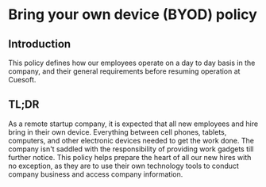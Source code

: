 # Bring your own device (BYOD) policy


## Introduction

This policy defines how our employees operate on a day to day basis in the company, and their general requirements before resuming operation at Cuesoft. 

## TL;DR


As a remote startup company, it is expected that all new employees and hire bring in their own device. Everything between cell phones, tablets, computers, and other electronic devices needed to get the work done.
The company isn't saddled with the responsibility of providing work gadgets till further notice.
This policy helps prepare the heart of all our new hires with no exception, as they are to use their own technology tools to conduct company business and access company information.




